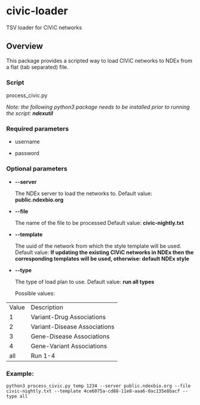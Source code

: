 # civic-loader
TSV loader for CIViC networks


## **Overview**

This package provides a scripted way to load CIViC networks to NDEx from a flat (tab separated) file.



### **Script**

process_civic.py

_Note: the following python3 package needs to be installed prior to running the script: **ndexutil**_

### **Required parameters**

* username


* password


### **Optional parameters**

* **--server**

   The NDEx server to load the networks to. Default value: **public.ndexbio.org**


* **--file**

   The name of the file to be processed Default value: **civic-nightly.txt**


* **--template**

   The uuid of the network from which the style template will be used.  Default value: **If updating the existing CIViC networks in NDEx then the corresponding templates will be used, otherwise: default NDEx style**


* **--type**

  The type of load plan to use. Default value: **run all types**

  Possible values:


<table>
  <tr>
    <td>Value</td>
    <td>Description</td>
  </tr>
  <tr>
    <td>1</td>
    <td>Variant-Drug Associations</td>
  </tr>
  <tr>
    <td>2</td>
    <td>Variant-Disease Associations</td>
  </tr>
  <tr>
    <td>3</td>
    <td>Gene-Disease Associations</td>
  </tr>
  <tr>
    <td>4</td>
    <td>Gene-Variant Associations</td>
  </tr>
  <tr>
    <td>all</td>
    <td>Run 1-4</td>
  </tr>
</table>



### Example:

```
python3 process_civic.py temp 1234 --server public.ndexbio.org --file civic-nightly.txt --template 4ce6075a-cd88-11e8-aaa6-0ac135e8bacf --type all

```



